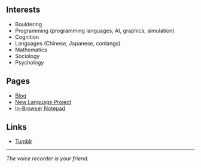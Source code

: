 ## Interests

* Bouldering
* Programming (programming languages, AI, graphics, simulation)
* Cognition
* Languages (Chinese, Japanese, conlangs)
* Mathematics
* Sociology
* Psychology

## Pages

* [Blog](https://garbaz.github.io/Blog/)
* [New Language Project](https://garbaz.github.io/NewLanguageProject/)
* [In-Browser Notepad](https://garbaz.github.io/inbrowser_notepad/)

## Links

* [Tumblr](https://www.tumblr.com/blog/view/garbazzz)

<hr>

_The voice recorder is your friend._
